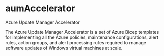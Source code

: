 # aumAccelerator
Azure Update Manager Accelerator

The Azure Update Manager Accelerator is a set of Azure Bicep templates for implementing all the Azure policies, maintenance configurations, alert rules, action groups, and alert processing rules required to manage software updates of Windows virtual machines at scale.

